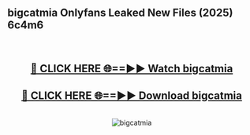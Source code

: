 <h2>bigcatmia Onlyfans Leaked New Files (2025) 6c4m6</h2>
<br>
<div align="center">
<h2><a href="https://mediafiles.top/bigcatmia&ref=git" rel="nofollow">🔴 CLICK HERE 🌐==►► Watch bigcatmia</a></h2>
<h2><a href="https://mediafiles.top/bigcatmia&ref=git" rel="nofollow">🔴 CLICK HERE 🌐==►► Download bigcatmia</a></h2>
<br>
<a href="https://mediafiles.top/bigcatmia&ref=git" rel="nofollow" data-target="animated-image.originalLink"><img src="https://i.ibb.co.com/xMMVF88/686577567.gif" alt="bigcatmia" style="max-width: 100%; display: inline-block;" data-target="animated-image.originalImage"></a>
</div>
<br>
<br>